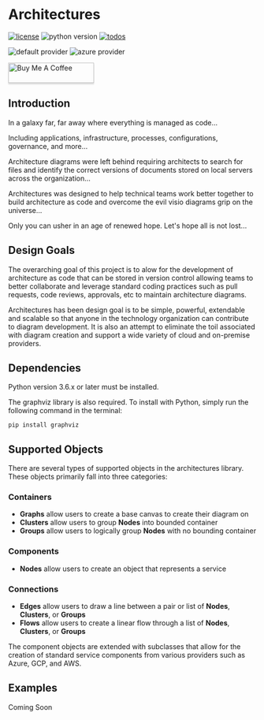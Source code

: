 # Architectures

[![license](https://img.shields.io/badge/license-MIT-blue.svg)](/LICENSE)
![python version](https://img.shields.io/badge/python-3.6%2C3.7%2C3.8-blue?logo=python)
[![todos](https://badgen.net/https/api.tickgit.com/badgen/github.com/mingrammer/diagrams?label=todos)](https://www.tickgit.com/browse?repo=github.com/jsoconno/architectures)

![default provider](https://img.shields.io/badge/provider-Default-orange?color=C70039)
![azure provider](https://img.shields.io/badge/provider-Azure-orange?logo=microsoft-azure&color=007FFF)

<a href="https://www.buymeacoffee.com/jsoconno" target="_blank"><img src="https://www.buymeacoffee.com/assets/img/custom_images/orange_img.png" alt="Buy Me A Coffee" style="height: 41px !important;width: 174px !important;box-shadow: 0px 3px 2px 0px rgba(190, 190, 190, 0.5) !important;" ></a>

## Introduction
In a galaxy far, far away where everything is managed as code...

Including applications, infrastructure, processes, configurations, governance, and more...

Architecture diagrams were left behind requiring architects to search for files and identify the correct versions of documents stored on local servers across the organization...

Architectures was designed to help technical teams work better together to build architecture as code and overcome the evil visio diagrams grip on the universe...

Only you can usher in an age of renewed hope.  Let's hope all is not lost...
## Design Goals
The overarching goal of this project is to alow for the development of architecture as code that can be stored in version control allowing teams to better collaborate and leverage standard coding practices such as pull requests, code reviews, approvals, etc to maintain architecture diagrams.

Architectures has been design goal is to be simple, powerful, extendable and scalable so that anyone in the technology organization can contribute to diagram development.  It is also an attempt to eliminate the toil associated with diagram creation and support a wide variety of cloud and on-premise providers.

## Dependencies
Python version 3.6.x or later must be installed.

The graphviz library is also required.  To install with Python, simply run the following command in the terminal:
```
pip install graphviz
```

## Supported Objects
There are several types of supported objects in the architectures library.  These objects primarily fall into three categories:
### Containers
- **Graphs** allow users to create a base canvas to create their diagram on
- **Clusters** allow users to group **Nodes** into bounded container
- **Groups** allow users to logically group **Nodes** with no bounding container
### Components
- **Nodes** allow users to create an object that represents a service
### Connections
- **Edges** allow users to draw a line between a pair or list of **Nodes**, **Clusters**, or **Groups**
- **Flows** allow users to create a linear flow through a list of **Nodes**, **Clusters**, or **Groups**

The component objects are extended with subclasses that allow for the creation of standard service components from various providers such as Azure, GCP, and AWS.

## Examples
Coming Soon
